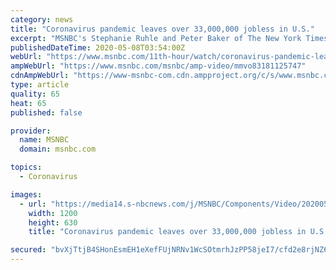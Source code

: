 ```yaml
---
category: news
title: "Coronavirus pandemic leaves over 33,000,000 jobless in U.S."
excerpt: "MSNBC's Stephanie Ruhle and Peter Baker of The New York Times join to discuss the growing economic crisis unfolding amid the coronavirus pandemic."
publishedDateTime: 2020-05-08T03:54:00Z
webUrl: "https://www.msnbc.com/11th-hour/watch/coronavirus-pandemic-leaves-over-33-000-000-jobless-in-u-s-83181125747"
ampWebUrl: "https://www.msnbc.com/msnbc/amp-video/mmvo83181125747"
cdnAmpWebUrl: "https://www-msnbc-com.cdn.ampproject.org/c/s/www.msnbc.com/msnbc/amp-video/mmvo83181125747"
type: article
quality: 65
heat: 65
published: false

provider:
  name: MSNBC
  domain: msnbc.com

topics:
  - Coronavirus

images:
  - url: "https://media14.s-nbcnews.com/j/MSNBC/Components/Video/202005/n_bwms_jobs_200507_1920x1080.nbcnews-fp-1200-630.jpg"
    width: 1200
    height: 630
    title: "Coronavirus pandemic leaves over 33,000,000 jobless in U.S."

secured: "bvXjTtjB4SHonEsmEH1eXefFUjNRNv1WcSOtmrhJzPP58jeI7/cfd2e8rjNZ6mpaUDj9WchWHtMVFPUaqt86O7TrD60GfCIaGILP/uYPbSs88hWnlKfg09bUGZwo/L9V7Doeh/unvb4qkNrldH5YkYG572uZKxjeIixxaVInHrEfaIVCjDV00UfIXjIiV5FzQUYjOUmedrbSQM+7GHu3E3hAEW1pmQ2dmBIYpWgiof9UnfJr/BjHWcb/oWAmOtQAsQqKtJMAS07WENz/D7gar6pPf7dJZyOrQ5eEm2dur3K49UNxSQZQmQNQ9p5iHd+s;rfVQpmptdC/uOdyRJXQVHw=="
---
```


